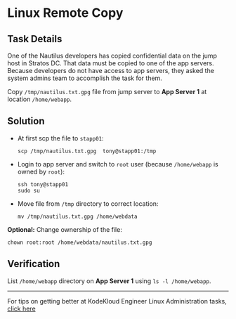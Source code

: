 # Linux Remote Copy

## Task Details

One of the Nautilus developers has copied confidential data on the jump host in Stratos DC. That data must be copied to one of the app servers. Because developers do not have access to app servers, they asked the system admins team to accomplish the task for them.

Copy `/tmp/nautilus.txt.gpg` file from jump server to __App Server 1__ at location `/home/webapp`.

## Solution

* At first scp the file to `stapp01`:

      scp /tmp/nautilus.txt.gpg  tony@stapp01:/tmp

* Login to app server and switch to `root` user (because `/home/webapp` is owned by `root`):

      ssh tony@stapp01
      sudo su

* Move file from `/tmp` directory to correct location:

      mv /tmp/nautilus.txt.gpg /home/webdata

__Optional:__ Change ownership of the file:

    chown root:root /home/webdata/nautilus.txt.gpg

## Verification

List `/home/webapp` directory on __App Server 1__ using `ls -l /home/webapp`.

---
For tips on getting better at KodeKloud Engineer Linux Administration tasks, [click here](./README.md)

